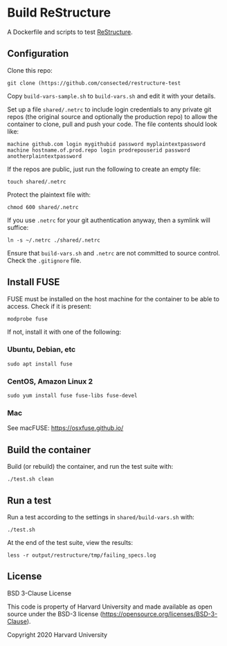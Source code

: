 # Build ReStructure

A Dockerfile and scripts to test [ReStructure](https://github.com/consected/restructure).

## Configuration

Clone this repo:

    git clone (https://github.com/consected/restructure-test

Copy `build-vars-sample.sh` to `build-vars.sh` and edit it with your details.

Set up a file `shared/.netrc` to include login credentials to any private git repos (the original source
and optionally the production repo) to allow the container to clone, pull and push your code. The file
contents should look like:

    machine github.com login mygithubid password myplaintextpassword
    machine hostname.of.prod.repo login prodrepouserid password anotherplaintextpassword

If the repos are public, just run the following to create an empty file:

    touch shared/.netrc

Protect the plaintext file with:

    chmod 600 shared/.netrc

If you use `.netrc` for your git authentication anyway, then a symlink will suffice:

    ln -s ~/.netrc ./shared/.netrc

Ensure that `build-vars.sh` and `.netrc` are not committed to source control. Check the `.gitignore` file.

## Install FUSE

FUSE must be installed on the host machine for the container to be able to access. Check if it is present:

    modprobe fuse

If not, install it with one of the following:

### Ubuntu, Debian, etc

    sudo apt install fuse

### CentOS, Amazon Linux 2

    sudo yum install fuse fuse-libs fuse-devel

### Mac

See macFUSE: <https://osxfuse.github.io/>

## Build the container

Build (or rebuild) the container, and run the test suite with:

    ./test.sh clean

## Run a test

Run a test according to the settings in `shared/build-vars.sh` with:

    ./test.sh

At the end of the test suite, view the results:

    less -r output/restructure/tmp/failing_specs.log

## License

BSD 3-Clause License

This code is property of Harvard University
and made available as open source under the BSD-3 license
(<https://opensource.org/licenses/BSD-3-Clause>).

Copyright 2020 Harvard University
